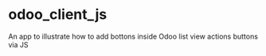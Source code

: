 # odoo_client_js
An app to illustrate how to add bottons inside Odoo list view actions buttons via JS
